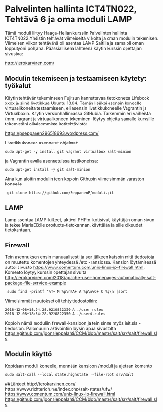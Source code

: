 # Palvelinten hallinta ICT4TN022, Tehtävä 6 ja oma moduli LAMP

Tämä moduli liittyy Haaga-Helian kurssiin Palvelinten hallinta ICT4TN022.Yhdistin tehtävät viimeiseltä viikolta ja oman modulin tekemisen. Viimeisen viikon tehtävänä oli asentaa LAMP Saltilla ja sama oli oman lopputyöni pohjana. Pääasiallisena lähteenä käytin kurssin opettajan sivustoa:

http://terokarvinen.com/


## Modulin tekemiseen ja testaamiseen käytetyt työkalut

Käytin tehtävän tekeminseen Fujitsun kannettavaa tietokonetta Lifebook xxxx ja siinä livetikkua Ubuntu 18.04. Tämän lisäksi asensin koneelle virtuaalikoneita testaamiseen, eli asensin livetikkukoneelle Vagrantin ja Virtualboxin. Käytin versionhallinnassa GitHubia. Tarkemmin eri vaiheista (mm. vagrant ja virtuaalikoneen tekeminen) löytyy ohjeita samalle kurssille tekemistäni aikaisemmista kotitehtävistä:

https://pseppanen296518693.wordpress.com/

Livetikkukoneen asennetut ohjelmat:

    sudo apt-get -y install git vagrant virtualbox salt-minion

ja Vagrantin avulla asennetuissa testikoneissa:

    sudo apt-get install -y git salt-minion
    
Aina kun aloitin modulin teon kopioin Githubin viimeisimmän varaston koneelle

     git clone https://github.com/SeppanenP/moduli.git
     
## LAMP
Lamp asentaa LAMP-kilkeet, aktivoi PHP:n, kotisivut, käyttäjän oman sivun ja tekee MariaDB:lle products-tietokannan, käyttäjän ja sille oikeudet tietokantaan.
    
## Firewall
Tein asennuksen ensin manuaalisesti ja sen jälkeen katsoin mitä tiedostoja on muutettu komentojen yhteydessä /etc -kansiossa. Kansion löytämisessä auttoi sivusto https://www.comentum.com/unix-linux-ip-firewall.html. Komento löytyy kurssin opettajan sivulta http://terokarvinen.com/2018/apache-user-homepages-automatically-salt-package-file-service-example
 
     sudo find -printf '%T+ M %p\n%A+ A %p\n%C+ C %p\n'|sort
     
 Viimeisimmät muutokset oli tehty tiedostoihin:
 
    2018-12-08+18:54:28.9220822350 A ./user.rules
    2018-12-08+18:54:28.9220822350 A ./user6.rules
    
Kopioin nämä moduliin firewall-kansioon ja tein sinne myös init.sls -tiedoston. Palomuurin aktivointiin löysin apua sivustolta https://github.com/joonaleppalahti/CCM/blob/master/salt/srv/salt/firewall.sls.

 
## Modulin käyttö

Kopidaan moduli koneelle, mennään kansioon /moduli ja ajetaan komento

    sudo salt-call --local state.highstate --file-root srv/salt


##Lähteet
http://terokarvinen.com/
https://www.richterich.me/index.php/salt-states/ufw/ 
https://www.comentum.com/unix-linux-ip-firewall.html
https://github.com/joonaleppalahti/CCM/blob/master/salt/srv/salt/firewall.sls

